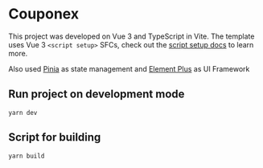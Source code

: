 # Couponex

This project was developed on Vue 3 and TypeScript in Vite. The template uses Vue 3 `<script setup>` SFCs, check out the [script setup docs](https://v3.vuejs.org/api/sfc-script-setup.html#sfc-script-setup) to learn more.

Also used [Pinia](https://pinia.vuejs.org/introduction.html) as state management and [Element Plus](https://element-plus.org/en-US/guide/design.html) as UI Framework 

## Run project on development mode

`yarn dev`

## Script for building

`yarn build`